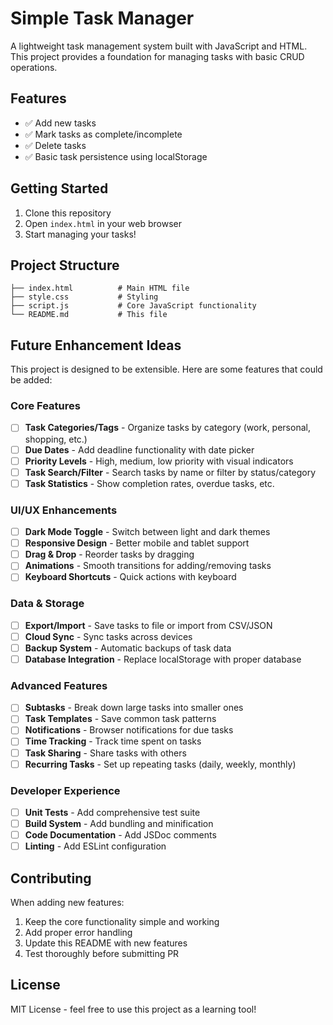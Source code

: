 # Simple Task Manager

A lightweight task management system built with JavaScript and HTML. This project provides a foundation for managing tasks with basic CRUD operations.

## Features

- ✅ Add new tasks
- ✅ Mark tasks as complete/incomplete
- ✅ Delete tasks
- ✅ Basic task persistence using localStorage

## Getting Started

1. Clone this repository
2. Open `index.html` in your web browser
3. Start managing your tasks!

## Project Structure

```
├── index.html          # Main HTML file
├── style.css           # Styling
├── script.js           # Core JavaScript functionality
└── README.md           # This file
```

## Future Enhancement Ideas

This project is designed to be extensible. Here are some features that could be added:

### Core Features

- [ ] **Task Categories/Tags** - Organize tasks by category (work, personal, shopping, etc.)
- [ ] **Due Dates** - Add deadline functionality with date picker
- [ ] **Priority Levels** - High, medium, low priority with visual indicators
- [ ] **Task Search/Filter** - Search tasks by name or filter by status/category
- [ ] **Task Statistics** - Show completion rates, overdue tasks, etc.

### UI/UX Enhancements

- [ ] **Dark Mode Toggle** - Switch between light and dark themes
- [ ] **Responsive Design** - Better mobile and tablet support
- [ ] **Drag & Drop** - Reorder tasks by dragging
- [ ] **Animations** - Smooth transitions for adding/removing tasks
- [ ] **Keyboard Shortcuts** - Quick actions with keyboard

### Data & Storage

- [ ] **Export/Import** - Save tasks to file or import from CSV/JSON
- [ ] **Cloud Sync** - Sync tasks across devices
- [ ] **Backup System** - Automatic backups of task data
- [ ] **Database Integration** - Replace localStorage with proper database

### Advanced Features

- [ ] **Subtasks** - Break down large tasks into smaller ones
- [ ] **Task Templates** - Save common task patterns
- [ ] **Notifications** - Browser notifications for due tasks
- [ ] **Time Tracking** - Track time spent on tasks
- [ ] **Task Sharing** - Share tasks with others
- [ ] **Recurring Tasks** - Set up repeating tasks (daily, weekly, monthly)

### Developer Experience

- [ ] **Unit Tests** - Add comprehensive test suite
- [ ] **Build System** - Add bundling and minification
- [ ] **Code Documentation** - Add JSDoc comments
- [ ] **Linting** - Add ESLint configuration

## Contributing

When adding new features:

1. Keep the core functionality simple and working
2. Add proper error handling
3. Update this README with new features
4. Test thoroughly before submitting PR

## License

MIT License - feel free to use this project as a learning tool!
